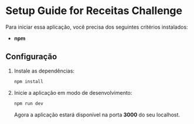 
# Setup Guide for Receitas Challenge

Para iniciar essa aplicação, você precisa dos seguintes critérios instalados:

- **npm**

## Configuração

1. Instale as dependências:
   ```bash
   npm install
   ```

2. Inicie a aplicação em modo de desenvolvimento:
   ```bash
   npm run dev
   ```

   Agora a aplicação estará disponível na porta **3000** do seu localhost.
